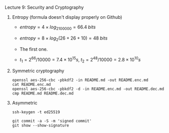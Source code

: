 Lecture 9: Security and Cryptography

1. Entropy (formula doesn't display properly on Github)

   - $entropy=4\times log_2100000=66.4 \; bits$

   - $entropy=8\times log_2(26+26+10)=48 \; bits$

   - The first one.

   - $t_1=2^{66}/10000=7.4\times10^{15}s, \; t_2=2^{48}/10000=2.8\times10^{10}s$

2. Symmetric cryptography

   ```shell
   openssl aes-256-cbc -pbkdf2 -in README.md -out README.enc.md
   cat README.enc.md
   openssl aes-256-cbc -pbkdf2 -d -in README.enc.md -out README.dec.md
   cmp README.md README.dec.md
   ```

4. Asymmetric

   ```shell
   ssh-keygen -t ed25519
   
   git commit -a -S -m 'signed commit'
   git show --show-signature
   ```


